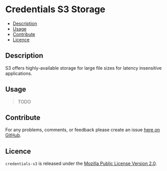 # Credentials S3 Storage

* [Description](#description)
* [Usage](#usage)
* [Contribute](#contribute)
* [Licence](#licence)


## Description

S3 offers highly-available storage for large file sizes for latency
insensitive applications.


## Usage

> TODO


## Contribute

For any problems, comments, or feedback please create an issue [here on GitHub](https://github.com/brendanhay/credentials/issues).


## Licence

`credentials-s3` is released under the [Mozilla Public License Version 2.0](http://www.mozilla.org/MPL/).
